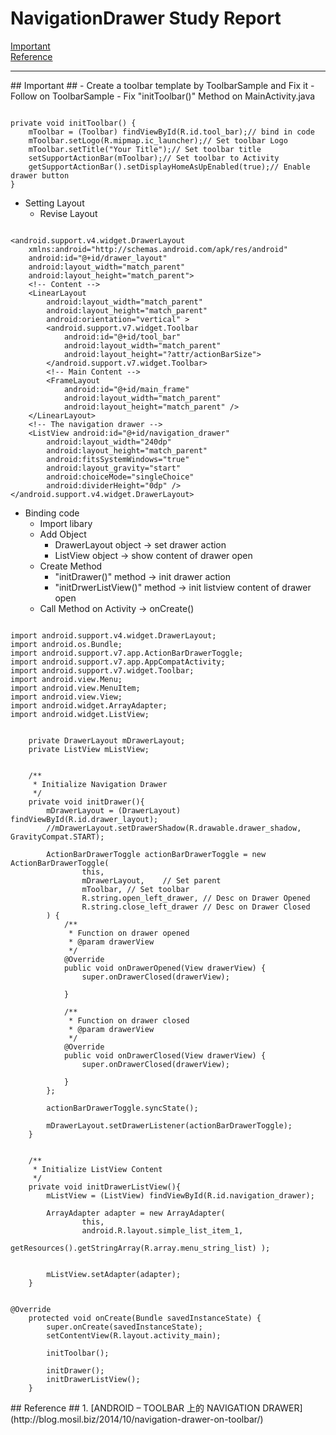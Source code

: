<link href='http://google-code-prettify.googlecode.com/svn/trunk/src/prettify.css' type='text/css' rel='stylesheet' />
<script type='text/javascript' src='http://google-code-prettify.googlecode.com/svn/trunk/src/prettify.js'></script>

NavigationDrawer Study Report
=====
[Important](#0)<br />
[Reference](#999)
* * *

<a name="0"/>
## Important ##
- Create a toolbar template by ToolbarSample and Fix it
	- Follow on ToolbarSample
	- Fix "initToolbar()" Method on MainActivity.java

<pre class="prettyprint"><code class="language-java">
private void initToolbar() {
	mToolbar = (Toolbar) findViewById(R.id.tool_bar);// bind in code
	mToolbar.setLogo(R.mipmap.ic_launcher);// Set toolbar Logo
	mToolbar.setTitle("Your Title");// Set toolbar title
	setSupportActionBar(mToolbar);// Set toolbar to Activity
	getSupportActionBar().setDisplayHomeAsUpEnabled(true);// Enable drawer button
}
</code></pre>

- Setting Layout
	- Revise Layout

<pre class="prettyprint"><code class="language-xml">
&lt;android.support.v4.widget.DrawerLayout
    xmlns:android="http://schemas.android.com/apk/res/android"
    android:id="@+id/drawer_layout"
    android:layout_width="match_parent"
    android:layout_height="match_parent"&gt;
    &lt;!-- Content --&gt;
    &lt;LinearLayout
        android:layout_width="match_parent"
        android:layout_height="match_parent"
        android:orientation="vertical" &gt;
        &lt;android.support.v7.widget.Toolbar
            android:id="@+id/tool_bar"
            android:layout_width="match_parent"
            android:layout_height="?attr/actionBarSize"&gt;
        &lt;/android.support.v7.widget.Toolbar&gt;
        &lt;!-- Main Content --&gt;
        &lt;FrameLayout
            android:id="@+id/main_frame"
            android:layout_width="match_parent"
            android:layout_height="match_parent" /&gt;
    &lt;/LinearLayout&gt;
    &lt;!-- The navigation drawer --&gt;
    &lt;ListView android:id="@+id/navigation_drawer"
        android:layout_width="240dp"
        android:layout_height="match_parent"
        android:fitsSystemWindows="true"
        android:layout_gravity="start"
        android:choiceMode="singleChoice"
        android:dividerHeight="0dp" /&gt;
&lt;/android.support.v4.widget.DrawerLayout&gt;
</code></pre>

- Binding code
	- Import libary
	- Add Object
		- DrawerLayout object -> set drawer action
		- ListView object -> show content of drawer open
	- Create Method
		- "initDrawer()" method -> init drawer action
		- "initDrwerListView()" method -> init listview content of drawer open
	- Call Method on Activity -> onCreate()

<pre class="prettyprint"><code class="language-java">
import android.support.v4.widget.DrawerLayout;
import android.os.Bundle;
import android.support.v7.app.ActionBarDrawerToggle;
import android.support.v7.app.AppCompatActivity;
import android.support.v7.widget.Toolbar;
import android.view.Menu;
import android.view.MenuItem;
import android.view.View;
import android.widget.ArrayAdapter;
import android.widget.ListView;
</code></pre>
<pre class="prettyprint"><code class="language-java">
    private DrawerLayout mDrawerLayout;
    private ListView mListView;
</code></pre>
<pre class="prettyprint"><code class="language-java">
    /**
     * Initialize Navigation Drawer
     */
    private void initDrawer(){
        mDrawerLayout = (DrawerLayout) findViewById(R.id.drawer_layout);
        //mDrawerLayout.setDrawerShadow(R.drawable.drawer_shadow, GravityCompat.START);

        ActionBarDrawerToggle actionBarDrawerToggle = new ActionBarDrawerToggle(
                this,
                mDrawerLayout,    // Set parent
                mToolbar, // Set toolbar
                R.string.open_left_drawer, // Desc on Drawer Opened
                R.string.close_left_drawer // Desc on Drawer Closed
        ) {
            /**
             * Function on drawer opened
             * @param drawerView
             */
            @Override
            public void onDrawerOpened(View drawerView) {
                super.onDrawerClosed(drawerView);

            }

            /**
             * Function on drawer closed
             * @param drawerView
             */
            @Override
            public void onDrawerClosed(View drawerView) {
                super.onDrawerClosed(drawerView);

            }
        };

        actionBarDrawerToggle.syncState();

        mDrawerLayout.setDrawerListener(actionBarDrawerToggle);
    }
</code></pre>
<pre class="prettyprint"><code class="language-java">
    /**
     * Initialize ListView Content
     */
    private void initDrawerListView(){
        mListView = (ListView) findViewById(R.id.navigation_drawer);

        ArrayAdapter<String> adapter = new ArrayAdapter<String>(
                this,
                android.R.layout.simple_list_item_1,
                getResources().getStringArray(R.array.menu_string_list) );


        mListView.setAdapter(adapter);
    }
</code></pre>
<pre class="prettyprint"><code class="language-java">
@Override
    protected void onCreate(Bundle savedInstanceState) {
        super.onCreate(savedInstanceState);
        setContentView(R.layout.activity_main);

        initToolbar();

        initDrawer();
        initDrawerListView();
    }
</code></pre>

<a name="999"/>
## Reference ##
1. [ANDROID – TOOLBAR 上的 NAVIGATION DRAWER](http://blog.mosil.biz/2014/10/navigation-drawer-on-toolbar/)
